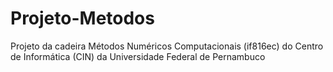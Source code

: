 # Projeto-Metodos
Projeto da cadeira Métodos Numéricos Computacionais (if816ec) do Centro de Informática (CIN) da Universidade Federal de Pernambuco
